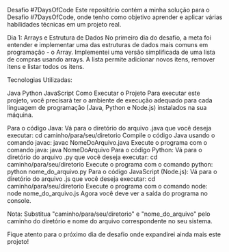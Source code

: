 Desafio #7DaysOfCode
Este repositório contém a minha solução para o Desafio #7DaysOfCode, onde tenho como objetivo aprender e aplicar várias habilidades técnicas em um projeto real.

Dia 1: Arrays e Estrutura de Dados
No primeiro dia do desafio, a meta foi entender e implementar uma das estruturas de dados mais comuns em programação - o Array. Implementei uma versão simplificada de uma lista de compras usando arrays. A lista permite adicionar novos itens, remover itens e listar todos os itens.

Tecnologias Utilizadas:

Java
Python
JavaScript
Como Executar o Projeto
Para executar este projeto, você precisará ter o ambiente de execução adequado para cada linguagem de programação (Java, Python e Node.js) instalados na sua máquina.

Para o código Java:
Vá para o diretório do arquivo .java que você deseja executar: cd caminho/para/seu/diretorio
Compile o código Java usando o comando javac: javac NomeDoArquivo.java
Execute o programa com o comando java: java NomeDoArquivo
Para o código Python:
Vá para o diretório do arquivo .py que você deseja executar: cd caminho/para/seu/diretorio
Execute o programa com o comando python: python nome_do_arquivo.py
Para o código JavaScript (Node.js):
Vá para o diretório do arquivo .js que você deseja executar: cd caminho/para/seu/diretorio
Execute o programa com o comando node: node nome_do_arquivo.js
Agora você deve ver a saída do programa no console.

Nota: Substitua "caminho/para/seu/diretorio" e "nome_do_arquivo" pelo caminho do diretório e nome do arquivo correspondente no seu sistema.

Fique atento para o próximo dia de desafio onde expandirei ainda mais este projeto!
